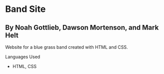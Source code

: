 # Band Site

## By Noah Gottlieb, Dawson Mortenson, and Mark Helt

Website for a blue grass band created with HTML and CSS.

Languages Used

* HTML, CSS
